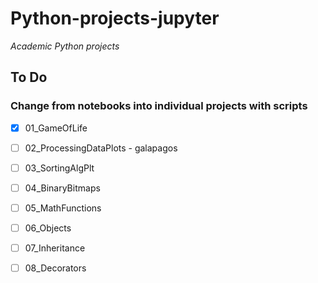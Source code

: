 # Python-projects-jupyter
_Academic Python projects_

## To Do
### Change from notebooks into individual projects with scripts
- [x] 01_GameOfLife
- [ ] 02_ProcessingDataPlots - galapagos
- [ ] 03_SortingAlgPlt
- [ ] 04_BinaryBitmaps
- [ ] 05_MathFunctions
- [ ] 06_Objects
- [ ] 07_Inheritance
- [ ] 08_Decorators


